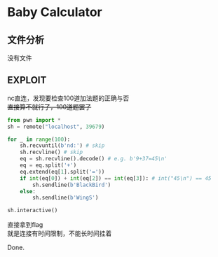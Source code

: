 # Baby Calculator

## 文件分析

没有文件

## EXPLOIT

nc直连，发现要检查100道加法题的正确与否  
~~直接算不就行了，100道题罢了~~

```python
from pwn import *
sh = remote("localhost", 39679)

for _ in range(100):
    sh.recvuntil(b'nd:') # skip
    sh.recvline() # skip
    eq = sh.recvline().decode() # e.g. b'9+37=45\n'
    eq = eq.split('+')
    eq.extend(eq[1].split('='))
    if int(eq[0]) + int(eq[2]) == int(eq[3]): # int("45\n") == 45
        sh.sendline(b'BlackBird')
    else:
        sh.sendline(b'WingS')

sh.interactive()
```

直接拿到flag  
就是连接有时间限制，不能长时间挂着

Done.
